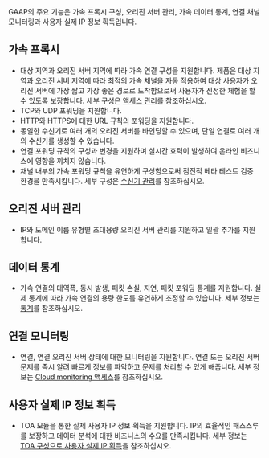 GAAP의 주요 기능은 가속 프록시 구성, 오리진 서버 관리, 가속 데이터 통계, 연결 채널 모니터링과 사용자 실제 IP 정보 획득입니다.
## 가속 프록시
- 대상 지역과 오리진 서버 지역에 따라 가속 연결 구성을 지원합니다. 제품은 대상 지역과 오리진 서버 지역에 따라 최적의 가속 채널을 자동 적용하여 대상 사용자가 오리진 서버에 가장 짧고 가장 좋은 경로로 도착함으로써 사용자가 진정한 체험을 할 수 있도록 보장합니다. 세부 구성은 [액세스 관리](/document/product/608/13763)를 참조하십시오.
- TCP와 UDP 포워딩을 지원합니다.
- HTTP와 HTTPS에 대한 URL 규칙의 포워딩을 지원합니다.
- 동일한 수신기로 여러 개의 오리진 서버를 바인딩할 수 있으며, 단일 연결로 여러 개의 수신기를 생성할 수 있습니다.
- 연결 포워딩 규칙의 구성과 변경을 지원하며 실시간 효력이 발생하여 온라인 비즈니스에 영향을 끼치지 않습니다.
- 채널 내부의 가속 포워딩 규칙을 유연하게 구성함으로써 점진적 베타 테스트 검증 환경을 만족시킵니다. 세부 구성은 [수신기 관리](/document/product/608/13764)를 참조하십시오.

## 오리진 서버 관리
- IP와 도메인 이름 유형별 초대용량 오리진 서버 관리를 지원하고 일괄 추가를 지원합니다.

## 데이터 통계
- 가속 연결의 대역폭, 동시 발생, 패킷 손실, 지연, 패킷 포워딩 통계를 지원합니다. 실제 통계에 따라 가속 연결의 용량 한도를 유연하게 조정할 수 있습니다. 세부 정보는 [통계](/document/product/608/14425)를 참조하십시오.

## 연결 모니터링
- 연결, 연결 오리진 서버 상태에 대한 모니터링을 지원합니다. 연결 또는 오리진 서버 문제를 즉시 알려 빠르게 정보를 파악하고 문제를 처리할 수 있게 해줍니다. 세부 정보는 [Cloud monitoring 액세스](/document/product/608/17541)를 참조하십시오.

## 사용자 실제 IP 정보 획득
- TOA 모듈을 통한 실제 사용자 IP 정보 획득을 지원합니다. IP의 효율적인 패스스루를 보장하고 데이터 분석에 대한 비즈니스의 수요를 만족시킵니다. 세부 정보는 [TOA 구성으로 사용자 실제 IP 획득](/document/product/608/14427)을 참조하십시오.

